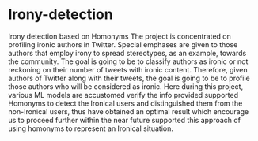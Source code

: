 # Irony-detection
Irony detection based on Homonyms
The project is concentrated on profiling ironic authors in Twitter. Special 
emphases are given to those authors that employ irony to spread stereotypes, as an 
example, towards the community. The goal is going to be to classify authors as 
ironic or not reckoning on their number of tweets with ironic content. Therefore, 
given authors of Twitter along with their tweets, the goal is going to be to profile 
those authors who will be considered as ironic. Here during this project, various ML 
models are accustomed verify the info provided supported Homonyms to detect the 
Ironical users and distinguished them from the non-Ironical users, thus have obtained 
an optimal result which encourage us to proceed further within the near future 
supported this approach of using homonyms to represent an Ironical situation.

